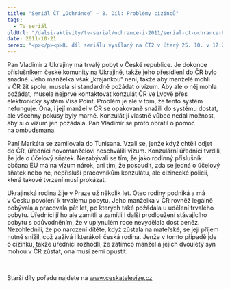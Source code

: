 ```yaml
---
title: "Seriál ČT „Ochránce“ – 8. Díl: Problémy cizinců"
tags:
  - TV seriál
oldUrl: "/dalsi-aktivity/tv-serial/ochrance-i-2011/serial-ct-ochrance-8-dil-problemy-cizincu/"
date: 2011-10-21
perex: "<p></p><p>8. díl seriálu vysílaný na ČT2 v úterý 25. 10. v 17:20 hod a v repríze ve středu 26. 10. v 9:35 se bude věnovat problémů cizinců, pro něž se Česká republika stala novým domovem. Pracují zde, platí daně, vychovávají své děti a mnohdy musí těžce bojovat s úřady. </p>"
---
```


<!-- imported from the old website -->

<p>Pan Vladimir z Ukrajiny má trvalý pobyt v České republice. Je dokonce příslušníkem české komunity na Ukrajině, takže jeho přesídlení do ČR bylo snadné. Jeho manželka však „krajankou“ není, takže aby manželé mohli v ČR žít spolu, musela si standardně požádat o vízum. Aby ale o něj mohla požádat, musela nejprve kontaktovat konzulát ČR ve Lvově přes elektronický systém Visa Point. Problém je ale v tom, že tento systém nefunguje. Ona, i její manžel v ČR se opakovaně snažili do systému dostat, ale všechny pokusy byly marné. Konzulát jí vlastně vůbec nedal možnost, aby si o vízum jen požádala. Pan Vladimír se proto obrátil o pomoc na ombudsmana. </p><p>Paní Markéta se zamilovala do Tunisana. Vzali se, jenže když chtěli odjet do ČR, úředníci novomanželovi neschválili vízum. Konzulární úředníci tvrdili, že jde o účelový sňatek. Nezabývali se tím, že jako rodinný příslušník občana EU má na vízum nárok, ani tím, že posoudit, zda se jedná o účelový sňatek nebo ne, nepřísluší pracovníkům konzulátu, ale cizinecké policii, která takové tvrzení musí prokázat.</p><p>Ukrajinská rodina žije v Praze už několik let. Otec rodiny podniká a má v Česku povolení k trvalému pobytu. Jeho manželka v ČR rovněž legálně pobývala a pracovala pět let, po kterých také požádala u udělení trvalého pobytu. Úředníci jí ho ale zamítli a zamítli i další prodloužení stávajícího pobytu s odůvodněním, že v uplynulém roce nevydělala dost peněz. Nezohlednili, že po narození dítěte, když zůstala na mateřské, se její příjem nutně snížil, což zažívá i kterákoli česká rodina. Jenže v tomto případě jde o cizinku, takže úředníci rozhodli, že zatímco manžel a jejich dvouletý syn mohou v ČR zůstat, ona musí zemi opustit.</p><p> </p>Starší díly pořadu najdete na <a title="Otevření do nového okna" href="http://www.ceskatelevize.cz/" target="_blank">www.ceskatelevize.cz</a> <img alt="" src="https://www.ochrance.cz/typo3/ext/od_linkdesc/icons/external.gif" class="od_linkdesc_icon_external" />
